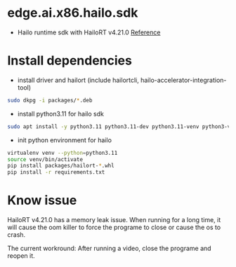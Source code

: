 # edge.ai.x86.hailo.sdk
 - Hailo runtime sdk with HailoRT v4.21.0 [Reference](https://hailo.ai/developer-zone/documentation/hailort-v4-21-0/)
 

# Install dependencies

 - install driver and hailort (include hailortcli, hailo-accelerator-integration-tool)
```sh
sudo dkpg -i packages/*.deb
```

 - install python3.11 for hailo sdk
```sh
sudo apt install -y python3.11 python3.11-dev python3.11-venv python3-virtualenv
```

 - init python environment for hailo
```sh
virtualenv venv --python=python3.11
source venv/bin/activate
pip install packages/hailort-*.whl
pip install -r requirements.txt
```

# Know issue
HailoRT v4.21.0 has a memory leak issue. When running for a long time, it will cause the oom killer to force the programe to close or cause the os to crash.

The current workround: After running a video, close the programe and reopen it.